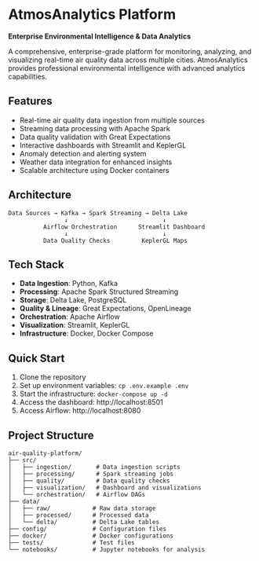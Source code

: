 # AtmosAnalytics Platform

**Enterprise Environmental Intelligence & Data Analytics**

A comprehensive, enterprise-grade platform for monitoring, analyzing, and visualizing real-time air quality data across multiple cities. AtmosAnalytics provides professional environmental intelligence with advanced analytics capabilities.

## Features

- Real-time air quality data ingestion from multiple sources
- Streaming data processing with Apache Spark
- Data quality validation with Great Expectations
- Interactive dashboards with Streamlit and KeplerGL
- Anomaly detection and alerting system
- Weather data integration for enhanced insights
- Scalable architecture using Docker containers

## Architecture

```
Data Sources → Kafka → Spark Streaming → Delta Lake
                ↓                           ↓
          Airflow Orchestration      Streamlit Dashboard
                ↓                           ↓
          Data Quality Checks         KeplerGL Maps
```

## Tech Stack

- **Data Ingestion**: Python, Kafka
- **Processing**: Apache Spark Structured Streaming
- **Storage**: Delta Lake, PostgreSQL
- **Quality & Lineage**: Great Expectations, OpenLineage
- **Orchestration**: Apache Airflow
- **Visualization**: Streamlit, KeplerGL
- **Infrastructure**: Docker, Docker Compose

## Quick Start

1. Clone the repository
2. Set up environment variables: `cp .env.example .env`
3. Start the infrastructure: `docker-compose up -d`
4. Access the dashboard: http://localhost:8501
5. Access Airflow: http://localhost:8080

## Project Structure

```
air-quality-platform/
├── src/
│   ├── ingestion/       # Data ingestion scripts
│   ├── processing/      # Spark streaming jobs
│   ├── quality/         # Data quality checks
│   ├── visualization/   # Dashboard and visualizations
│   └── orchestration/   # Airflow DAGs
├── data/
│   ├── raw/            # Raw data storage
│   ├── processed/      # Processed data
│   └── delta/          # Delta Lake tables
├── config/             # Configuration files
├── docker/             # Docker configurations
├── tests/              # Test files
└── notebooks/          # Jupyter notebooks for analysis
```